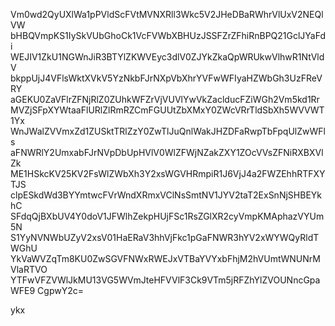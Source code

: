 Vm0wd2QyUXlWa1pPVldScFVtMVNXRll3Wkc5V2JHeDBaRWhrVlUxV2NEQlVW
bHBQVmpKS1IySkVUbGhoCk1VcFVWbXBHUzJSSFZrZFhiRnBPQ21GclJYaFdi
WEJIV1ZkU1NGWnJiR3BTYlZKWVEyc3dlV0ZJYkZkaQpWRUkwVlhwR1NtVldV
bkppUjJ4VFlsWktXVkV5YzNkbFJrNXpVbXhrYVFwWFIyaHZWbGh3UzFReVRY
aGEKU0ZaVFlrZFNjRlZ0ZUhkWFZrVjVUVlYwVkZaclducFZiWGh2Vm5kd1Rr
MVZjSFpXYWtaaFlURlZlRmRZCmFGUUtZbXMxY0ZWcVRrTldSbXh5WVVWT1Yx
WnJWalZVVmxZd1ZUSktTRlZzY0ZwTlJuQnlWakJHZDFaRwpTbFpqUlZwWFls
aFNWRlY2UmxabFJrNVpDbUpHVlV0WlZFWjNZakZXY1ZOcVVsZFNiRXBXVlZk
ME1HSkcKV25KV2FsWlZWbXh3Y2xsWGVHRmpiR1J6VjJ4a2FWZEhhRTFXYTJS
clpESkdWd3BYYmtwcFVrWndXRmxVClNsSmtNV1JYV2taT2ExSnNjSHBEYkhC
SFdqQjBXbUV4Y0doV1JFWlhZekpHUjFSc1RsZGlXR2cyVmpKMAphazVYUm5N
S1YyNVNWbUZyV2xsV01HaERaV3hhVjFkc1pGaFNWR3hYV2xWYWQyRldTWGhU
YkVaWVZqTm8KU0ZwSGVFNWxRWEJxVTBaYVYxbFhjM2hVUmtWNUNrMVlaRTVO
YTFwVFZVWlJkMU13VG5WVmJteHFVVlF3Ck9VTm5jRFZhYlZVOUNncGpaWFE9
CgpwY2c=

ykx